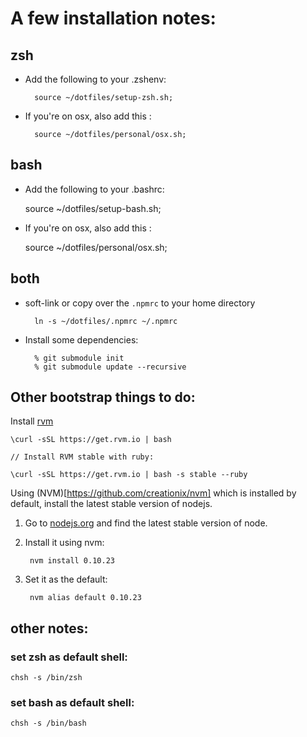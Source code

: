 # A few installation notes:


## zsh

* Add the following to your .zshenv:

        source ~/dotfiles/setup-zsh.sh;

* If you're on osx, also add this :

        source ~/dotfiles/personal/osx.sh;


## bash

* Add the following to your .bashrc:

    source ~/dotfiles/setup-bash.sh;

* If you're on osx, also add this :

    source ~/dotfiles/personal/osx.sh;

## both

* soft-link or copy over the `.npmrc` to your home directory

        ln -s ~/dotfiles/.npmrc ~/.npmrc

* Install some dependencies:

        % git submodule init 
        % git submodule update --recursive

## Other bootstrap things to do:

Install [rvm](rvm.io)

	\curl -sSL https://get.rvm.io | bash

	// Install RVM stable with ruby:
	
	\curl -sSL https://get.rvm.io | bash -s stable --ruby


Using (NVM)[https://github.com/creationix/nvm] which is installed by default, install the latest stable version of nodejs.

1. Go to [nodejs.org](http://nodejs.org) and find the latest stable version of node.
2. Install it using nvm:

		nvm install 0.10.23

3. Set it as the default:

		nvm alias default 0.10.23


## other notes:

### set zsh as default shell:

    chsh -s /bin/zsh

### set bash as default shell:

    chsh -s /bin/bash